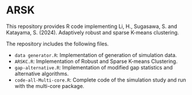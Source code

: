 # ARSK

This repository provides R code implementing 
Li, H., Sugasawa, S. and Katayama, S. (2024). Adaptively robust and sparse K-means clustering.

The repository includes the following files.

* `data generator.R`: Implementation of generation of simulation data.
* `ARSKC.R`: Implementation of Robust and Sparse K-means Clustering.
* `gap-alternative.R`: Implementation of modified gap statistics and alternative algorithms.
* `code-all-Multi-core.R`: Complete code of the simulation study and run with the multi-core package.
